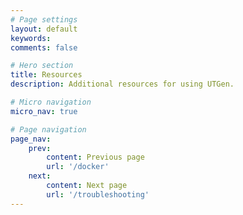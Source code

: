 ```yaml
---
# Page settings
layout: default
keywords:
comments: false

# Hero section
title: Resources
description: Additional resources for using UTGen.

# Micro navigation
micro_nav: true

# Page navigation
page_nav:
    prev:
        content: Previous page
        url: '/docker'
    next:
        content: Next page
        url: '/troubleshooting'
---
```


